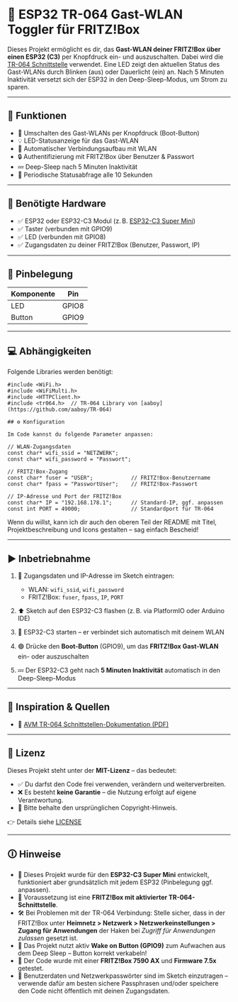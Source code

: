 # 📶 ESP32 TR-064 Gast-WLAN Toggler für FRITZ!Box

Dieses Projekt ermöglicht es dir, das **Gast-WLAN deiner FRITZ!Box über einen ESP32 (C3)** per Knopfdruck ein- und auszuschalten. Dabei wird die [TR-064 Schnittstelle](https://fritz.com/fileadmin/user_upload/Global/Service/Schnittstellen/AVM_TR-064_first_steps.pdf) verwendet. Eine LED zeigt den aktuellen Status des Gast-WLANs durch Blinken (aus) oder Dauerlicht (ein) an. Nach 5 Minuten Inaktivität versetzt sich der ESP32 in den Deep-Sleep-Modus, um Strom zu sparen.

---

## 🔧 Funktionen

- 🔁 Umschalten des Gast-WLANs per Knopfdruck (Boot-Button)
- 💡 LED-Statusanzeige für das Gast-WLAN
- 🔌 Automatischer Verbindungsaufbau mit WLAN
- 🔒 Authentifizierung mit FRITZ!Box über Benutzer & Passwort
- 💤 Deep-Sleep nach 5 Minuten Inaktivität
- 📡 Periodische Statusabfrage alle 10 Sekunden

---

## 🧰 Benötigte Hardware

- ✅ ESP32 oder ESP32-C3 Modul (z. B. [ESP32-C3 Super Mini](https://www.reddit.com/r/esp32/comments/1boaxjn/esp32c3_super_mini_with_i2c_and_spi_connections/?tl=de))
- ✅ Taster (verbunden mit GPIO9)
- ✅ LED (verbunden mit GPIO8)
- ✅ Zugangsdaten zu deiner FRITZ!Box (Benutzer, Passwort, IP)

---

## 🔌 Pinbelegung

| Komponente   | Pin       |
|--------------|-----------|
| LED          | GPIO8     |
| Button       | GPIO9     |

---

## 💻 Abhängigkeiten

Folgende Libraries werden benötigt:

```
#include <WiFi.h>
#include <WiFiMulti.h>
#include <HTTPClient.h>
#include <tr064.h>  // TR-064 Library von [aaboy](https://github.com/aaboy/TR-064)

## ⚙️ Konfiguration

Im Code kannst du folgende Parameter anpassen:

// WLAN-Zugangsdaten
const char* wifi_ssid = "NETZWERK";
const char* wifi_password = "Passwort";

// FRITZ!Box-Zugang
const char* fuser = "USER";            // FRITZ!Box-Benutzername
const char* fpass = "PasswortUser";    // FRITZ!Box-Passwort

// IP-Adresse und Port der FRITZ!Box
const char* IP = "192.168.178.1";      // Standard-IP, ggf. anpassen
const int PORT = 49000;                // Standardport für TR-064

```

Wenn du willst, kann ich dir auch den oberen Teil der README mit Titel, Projektbeschreibung und Icons gestalten – sag einfach Bescheid!

---

## ▶️ Inbetriebnahme

1. 🔧 Zugangsdaten und IP-Adresse im Sketch eintragen:
   - WLAN: `wifi_ssid`, `wifi_password`
   - FRITZ!Box: `fuser`, `fpass`, `IP`, `PORT`

2. ⬆️ Sketch auf den ESP32-C3 flashen (z. B. via PlatformIO oder Arduino IDE)

3. 🔌 ESP32-C3 starten – er verbindet sich automatisch mit deinem WLAN

4. 🟢 Drücke den **Boot-Button** (GPIO9), um das **FRITZ!Box Gast-WLAN** ein- oder auszuschalten

5. 💤 Der ESP32-C3 geht nach **5 Minuten Inaktivität** automatisch in den Deep-Sleep-Modus


---

## 🧠 Inspiration & Quellen

- 📘 [AVM TR-064 Schnittstellen-Dokumentation (PDF)](https://fritz.com/fileadmin/user_upload/Global/Service/Schnittstellen/AVM_TR-064_first_steps.pdf)  

---

## 📄 Lizenz

Dieses Projekt steht unter der **MIT-Lizenz** – das bedeutet:

- ✅ Du darfst den Code frei verwenden, verändern und weiterverbreiten.
- ❌ Es besteht **keine Garantie** – die Nutzung erfolgt auf eigene Verantwortung.
- 📜 Bitte behalte den ursprünglichen Copyright-Hinweis.

👉 Details siehe [LICENSE](LICENSE)


---

## 🛈 Hinweise

- 🔌 Dieses Projekt wurde für den **ESP32-C3 Super Mini** entwickelt, funktioniert aber grundsätzlich mit jedem ESP32 (Pinbelegung ggf. anpassen).
- 📶 Voraussetzung ist eine **FRITZ!Box mit aktivierter TR-064-Schnittstelle**.
- 🛠 Bei Problemen mit der TR-064 Verbindung: Stelle sicher, dass in der FRITZ!Box unter **Heimnetz > Netzwerk > Netzwerkeinstellungen > Zugang für Anwendungen** der Haken bei *Zugriff für Anwendungen zulassen* gesetzt ist.
- 📡 Das Projekt nutzt aktiv **Wake on Button (GPIO9)** zum Aufwachen aus dem Deep Sleep – Button korrekt verkabeln!
- 🧪 Der Code wurde mit einer **FRITZ!Box 7590 AX** und **Firmware 7.5x** getestet.
- 🔐 Benutzerdaten und Netzwerkpasswörter sind im Sketch einzutragen – verwende dafür am besten sichere Passphrasen und/oder speichere den Code nicht öffentlich mit deinen Zugangsdaten.
